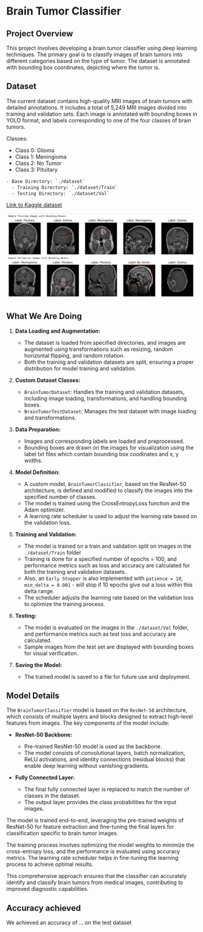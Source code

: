 # Brain Tumor Classifier
## Project Overview
This project involves developing a brain tumor classifier using deep learning techniques. The primary goal is to classify images of brain tumors into different categories based on the type of tumor. The dataset is annotated with bounding box coordinates, depicting where the tumor is.

## Dataset

The current dataset contains high-quality MRI images of brain tumors with detailed annotations. It includes a total of 5,249 MRI images divided into training and validation sets. Each image is annotated with bounding boxes in YOLO format, and labels corresponding to one of the four classes of brain tumors.

Classes:
- Class 0: Glioma
- Class 1: Meningioma
- Class 2: No Tumor
- Class 3: Pituitary

```
- Base Directory: `./dataset`
  - Training Directory: `./dataset/Train`
  - Testing Directory: `./dataset/Val`
```

[Link to Kaggle dataset](https://www.kaggle.com/datasets/ahmedsorour1/mri-for-brain-tumor-with-bounding-boxes)

![image](https://github.com/amratanshu/brain-tumor-classification/blob/main/readme-resources/sample-training-images-1.png)

## What We Are Doing
1. **Data Loading and Augmentation:**
   - The dataset is loaded from specified directories, and images are augmented using transformations such as resizing, random horizontal flipping, and random rotation.
   - Both the training and validation datasets are split, ensuring a proper distribution for model training and validation.

2. **Custom Dataset Classes:**
   - `BrainTumorDataset`: Handles the training and validation datasets, including image loading, transformations, and handling bounding boxes.
   - `BrainTumorTestDataset`: Manages the test dataset with image loading and transformations.

3. **Data Preparation:**
   - Images and corresponding labels are loaded and preprocessed.
   - Bounding boxes are drawn on the images for visualization using the label txt files which contain bounding box coodinates and x, y widths.

4. **Model Definition:**
   - A custom model, `BrainTumorClassifier`, based on the ResNet-50 architecture, is defined and modified to classify the images into the specified number of classes.
   - The model is trained using the CrossEntropyLoss function and the Adam optimizer.
   - A learning rate scheduler is used to adjust the learning rate based on the validation loss.

5. **Training and Validation:**
   - The model is trained on a train and validation split on images in the `./dataset/Train` folder
   - Training is done for a specified number of epochs = 100, and performance metrics such as loss and accuracy are calculated for both the training and validation datasets.
   - Also, an `Early Stopper` is also implemented with `patience = 10`, `min_delta = 0.001` - will stop if 10 epochs give out a loss within this delta range.
   - The scheduler adjusts the learning rate based on the validation loss to optimize the training process.

6. **Testing:**
   - The model is evaluated on the images in the `./dataset/Val` folder, and performance metrics such as test loss and accuracy are calculated.
   - Sample images from the test set are displayed with bounding boxes for visual verification.

7. **Saving the Model:**
   - The trained model is saved to a file for future use and deployment.

## Model Details
The `BrainTumorClassifier` model is based on the `ResNet-50` architecture, which consists of multiple layers and blocks designed to extract high-level features from images. The key components of the model include:

- **ResNet-50 Backbone:**
  - Pre-trained ResNet-50 model is used as the backbone.
  - The model consists of convolutional layers, batch normalization, ReLU activations, and identity connections (residual blocks) that enable deep learning without vanishing gradients.

- **Fully Connected Layer:**
  - The final fully connected layer is replaced to match the number of classes in the dataset.
  - The output layer provides the class probabilities for the input images.

The model is trained end-to-end, leveraging the pre-trained weights of ResNet-50 for feature extraction and fine-tuning the final layers for classification specific to brain tumor images.

The training process involves optimizing the model weights to minimize the cross-entropy loss, and the performance is evaluated using accuracy metrics. The learning rate scheduler helps in fine-tuning the learning process to achieve optimal results.

This comprehensive approach ensures that the classifier can accurately identify and classify brain tumors from medical images, contributing to improved diagnostic capabilities.

## Accuracy achieved
We achieved an accuracy of ... on the test dataset
